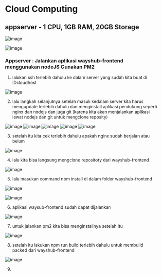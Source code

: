 # Cloud Computing

## appserver - 1 CPU, 1GB RAM, 20GB Storage

![image](https://user-images.githubusercontent.com/68781074/215779283-99dacfb2-e700-4098-95b3-a8a9e3774136.png)

![image](https://user-images.githubusercontent.com/68781074/215779369-6cf6f6c1-b99c-41de-aff0-1e59cdcc9fba.png)

### Appserver : Jalankan aplikasi wayshub-frontend menggunakan nodeJS Gunakan PM2

1. lalukan ssh terlebih dahulu ke dalam server yang sudah kita buat di IDcloudhost

![image](https://user-images.githubusercontent.com/68781074/215781268-9f3cfe5d-523c-495d-b1de-9f6fc358d401.png)

2. lalu langkah selanjutnya setelah masuk kedalam server kita harus mengupdate terlebih dahulu dan menginstall aplikasi pendukung seperti nginx dan nodejs dan juga git (karena kita akan menjalankan aplikasi lewat nodejs dan git untuk mengclone reposity)

![image](https://user-images.githubusercontent.com/68781074/215781699-93fa8fd3-b33d-4ca8-a0e4-eb6247c4e7af.png)
![image](https://user-images.githubusercontent.com/68781074/215781940-09cddc42-d63f-4c18-9100-470dbe7c1031.png)
![image](https://user-images.githubusercontent.com/68781074/215785893-d18fc8d1-ff94-4c6e-90e5-47e4d379f361.png)
![image](https://user-images.githubusercontent.com/68781074/215785961-34ebb818-f3f0-4463-b5c1-a5c0a635383f.png)
![image](https://user-images.githubusercontent.com/68781074/215786484-c32d46f5-c9c7-4222-bbbd-fe14b5d28d1f.png)

3. setelah itu kita cek terlebih dahulu apakah nginx sudah berjalan atau belum

![image](https://user-images.githubusercontent.com/68781074/215786927-54585fc4-b9eb-46e7-80cc-cf9c6eb25acf.png)

4. lalu kita bisa langsung mengclone repositoty dari wayshub-frontend

![image](https://user-images.githubusercontent.com/68781074/215787335-e2eaf982-a0e0-4746-8469-233f7a02ecae.png)

5. lalu masukan command npm install di dalam folder wayshub-frontend

![image](https://user-images.githubusercontent.com/68781074/215789042-a5d24c97-5a82-455b-b4c8-e3820c7340ef.png)

![image](https://user-images.githubusercontent.com/68781074/215789127-51ba4914-d504-4e84-9199-a500df7d735c.png)

6. aplikasi waysub-frontend sudah dapat dijalankan

![image](https://user-images.githubusercontent.com/68781074/215789595-405809d5-d6d7-412c-a143-48ce2d68cf25.png)

7. untuk jalankan pm2 kita bisa menginstallnya setelah itu

![image](https://user-images.githubusercontent.com/68781074/215791394-b19987b9-b53c-4f93-9914-40b66dd8392c.png)

8. setelah itu lakukan npm run build terlebih dahulu untuk membuild packed dari wayshub-frontend

![image](https://user-images.githubusercontent.com/68781074/215791756-081fc2c1-a036-4e9d-9c11-e8c0121c8869.png)

9. 
